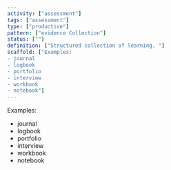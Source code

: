 ```yaml
---
activity: ["assessment"]
tags: ["assessment"]
type: ["productive"]
pattern: ["evidence Collection"]
status: [""]
definition: ["Structured collection of learning. "]
scaffold: ["Examples:
- journal
- logbook
- portfolio
- interview
- workbook
- notebook"]
---
```


Examples:
- journal
- logbook
- portfolio
- interview
- workbook
- notebook
